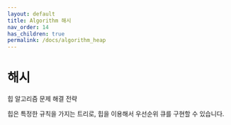 ```yaml
---
layout: default
title: Algorithm 해시
nav_order: 14
has_children: true
permalink: /docs/algorithm_heap
---
```



# 해시

힙 알고리즘 문제 해결 전략  

힙은 특정한 규칙을 가지는 트리로, 힙을 이용해서 우선순위 큐를 구현할 수 있습니다.
